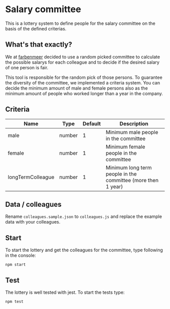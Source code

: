 # Salary committee

This is a lottery system to define people for the salary committee on the basis of the defined criterias.

## What's that exactly?

We at [farbenmeer](https://farbenmeer.de/) decided to use a random picked committee to calculate the possible salarys for each colleague and to decide if the desired salary of one person is fair.

This tool is responsible for the random pick of those persons. To guarantee the diversity of the committee, we implemented a criteria system. You can decide the minimum amount of male and female persons also as the minimum amount of people who worked longer than a year in the company.

## Criteria


| Name              | Type          | Default |Description                           |
| ----------------- | ------------- | -----   | ------------------------------------| 
| male              | number        | 1       | Minimum male people in the committee |
| female            | number        | 1       | Minimum female people in the committee |
| longTermColleague | number        | 1       | Minimum long term people in the committee (more then 1 year)|

## Data / colleagues

Rename `colleagues.sample.json` to `colleagues.js` and replace the example data with your colleagues. 

## Start

To start the lottery and get the colleagues for the committee, type following in the console:

```
npm start
```

## Test 

The lottery is well tested with jest. To start the tests type:

```
npm test
```
